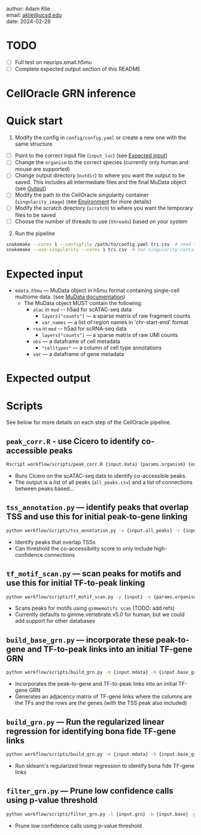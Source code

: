 author: Adam Klie <br>
email: aklie@ucsd.edu <br>
date: 2024-02-28

# TODO
- [ ] Full test on neurips.small.h5mu
- [ ] Complete expected output section of this README

# CellOracle GRN inference

# Quick start
1. Modify the config in `config/config.yaml` or create a new one with the same structure
- [ ] Point to the correct input file (`input_loc`) (see [Expected input](#expected-input))
- [ ] Change the `organism` to the correct species (currently only human and mouse are supported)
- [ ] Change output directory (`outdir`) to where you want the output to be saved. This includes all intermediate files and the final MuData object (see [Output](#output))
- [ ] Modify the path to the CellOracle singularity container (`singularity_image`) (see [Environment](#environment) for more details)
- [ ] Modify the scratch directory (`scratch`) to where you want the temporary files to be saved
- [ ] Choose the number of threads to use (`threads`) based on your system
2. Run the pipeline
```bash
snakemake --cores 1 --configfile /path/to/config.yaml tri.csv  # need to figure out how to not have to pass in tri.csv
snakemake --use-singularity --cores 1 tri.csv  # Use singularity container
```

# Expected input
* `mdata.h5mu` — MuData object in h5mu format containing single-cell multiome data. (see [MuData documentation](https://mudata.readthedocs.io/en/latest/))
    * The MuData object MUST contain the following:
        * `atac` in `mod` -- h5ad for scATAC-seq data
            * `layers["counts"]` — a sparse matrix of raw fragment counts
            * `var_names` — a list of region names in 'chr-start-end' format
        * `rna` in `mod` -- h5ad for scRNA-seq data
            * `layers["counts"]` — a sparse matrix of raw UMI counts
        * `obs` — a dataframe of cell metadata
            * `"celltypes"` — a column of cell type annotations
        * `var` — a dataframe of gene metadata

# Expected output

# Scripts
See below for more details on each step of the CellOracle pipeline.

## `peak_corr.R` - use Cicero to identify co-accessible peaks
```bash
Rscript workflow/scripts/peak_corr.R {input.data} {params.organism} {output.path_all_peaks} {output.path_connections}
```
- Runs Cicero on the scATAC-seq data to identify co-accessible peaks. 
- The output is a list of all peaks (`all_peaks.csv`) and a list of connections between peaks based...

## `tss_annotation.py` — identify peaks that overlap TSS and use this for initial peak-to-gene linking
```bash
python workflow/scripts/tss_annotation.py -a {input.all_peaks} -c {input.connections} -o {params.organism} -t {params.thr_coaccess} -p {output}
```
- Identify peaks that overlap TSSs
- Can threshold the co-accessibility score to only include high-confidence connections

## `tf_motif_scan.py` — scan peaks for motifs and use this for initial TF-to-peak linking
```bash
python workflow/scripts/tf_motif_scan.py -p {input} -o {params.organism} -f {params.fpr} -t {output}
```
- Scans peaks for motifs using `gimmemotifs scan` (TODO: add refs)
- Currently defaults to gimme.vertebrate.v5.0 for human, but we could add support for other databases

## `build_base_grn.py` — incorporate these peak-to-gene and TF-to-peak links into an initial TF-gene GRN
```bash
python workflow/scripts/build_grn.py -m {input.mdata} -b {input.base_grn} -l {output}
```
- Incorporates the peak-to-gene and TF-to-peak links into an initial TF-gene GRN
- Generates an adjacency matrix of TF-gene links where the columns are the TFs and the rows are the genes (with the TSS peak also included)

## `build_grn.py` — Run the regularized linear regression for identifying bona fide TF-gene links
```bash
python workflow/scripts/build_grn.py -m {input.mdata} -b {input.base_grn} -l {output}
```
- Run sklearn's regularized linear regression to identify bona fide TF-gene links

## `filter_grn.py` — Prune low confidence calls using p-value threshold
```bash
python workflow/scripts/filter_grn.py -l {input.grn} -b {input.base} -p {params.thr_edge_pval} -t {params.thr_top_edges} -g {output.grn} -r {output.base}
```
- Prune low confidence calls using p-value threshold